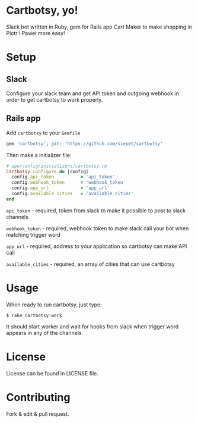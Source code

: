 # Cartbotsy, yo!
Slack bot written in Ruby, gem for Rails app Cart Maker to make shopping in Piotr i Paweł more easy!

# Setup
## Slack
Configure your slack team and get API token and outgoing webhook in order to get cartbotsy to work properly.

## Rails app
Add `cartbotsy` to your `Gemfile`
```ruby
gem 'cartbotsy', git: 'https://github.com/siepet/cartbotsy'
```
Then make a initializer file:
```ruby
# app/config/initializers/cartbotsy.rb
Cartbotsy.configure do |config|
  config.api_token          = 'api_token'
  config.webhook_token      = 'webhook_token'
  config.app_url            = 'app_url'
  config.available_cities   = 'available_cities'
end
```

`api_token` - required, token from slack to make it possible to post to slack channels

`webhook_token` - required, webhook token to make slack call your bot when matching trigger word

`app_url` - required, address to your application so cartbotsy can make API call

`available_cities` - required, an array of cities that can use cartbotsy

# Usage
When ready to run cartbotsy, just type:
```
$ rake cartbotsy:work
```
It should start worker and wait for hooks from slack when trigger word appears in any of the channels.

# License
License can be found in LICENSE file.

# Contributing
Fork & edit & pull request.



